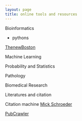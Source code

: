 ```yaml
---
layout: page
title: online tools and resources
---
```


Bioinformatics

* pythons 

[ThenewBoston](https://www.youtube.com/watch?v=sVNJOiTBi_8&list=PL6gx4Cwl9DGAcbMi1sH6oAMk4JHw91mC_&index=25)

Machine Learning


Probability and Statistics 


Pathology

Biomedical Research 

Literatures and citation 

Citation machine [Mick Schroeder](https://mickschroeder.com/citation/?q=26369354+)

[PubCrawler](http://pubcrawler.gen.tcd.ie)
